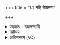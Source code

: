 +++
title = "३२ नहि तेषाममा"

+++
<details><summary>पदपाठः - दयानन्दादि</summary>

न॒हि। तेषा॑म्। अ॒मा। च॒न। न। अध्व॒स्वित्यध्व॑ऽसु। वा॒र॒णेषु॑। ईशे॑। रि॒पुः। अ॒घश॑ꣳस॒ इत्य॒घऽश॑ꣳसः। ३२।
</details>

<details><summary>महीधरः</summary>

म० अमाशब्दो गृहनामसु पठितः (निघ० ३।४ ।११)। चनशब्दोऽप्यर्थे । अमा चन गृहेऽपि वर्तमानानां । तेषां तथा वारणेषु चोरव्याघ्रादयो यत्र स्थिता निवारयन्ति पथिकान् ते वारणास्तेषु चोरव्याघ्रभयाढ्येषु अध्वसु मार्गेषु वा वर्तमानानां तेषां मित्रार्यमवरुणैस्त्रिभिर्देवैः पालितानां यजमानानामुपद्रवायेति शेषः । अघशंसः सर्वदा पापस्य प्रशंसको रिपुः शत्रुः नहि ईशे समर्थो न भवति । 'लोपस्त आत्मनेपदेषु' (पा. ७।१।४१) इति तलोपः । 'अधीगत्यर्थदयेशां कर्मणि' ( पा० २।३। ५२ ) इति तेषामिति षष्ठी। मित्रादिभिः पालितानामस्माकं गृहेऽरण्ये वा नास्ति शत्रुबाध इत्यर्थः ॥ ३२॥  
त्रयस्त्रिंशी।
</details>

<details><summary>अधिमन्त्रम् (VC)</summary>

- आदित्यो देवता
- सप्तधृतिर्वारुणिर्ऋषिः
- निचृद् गायत्री
- षड्जः
</details>